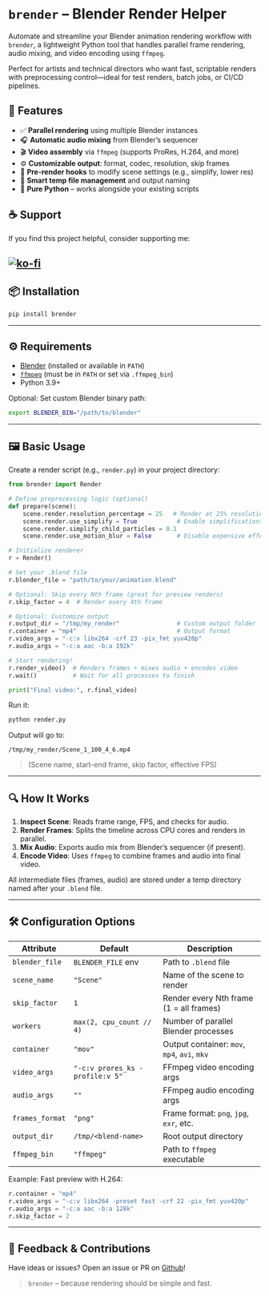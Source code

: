 # `brender` – Blender Render Helper

Automate and streamline your Blender animation rendering workflow with `brender`, a lightweight Python tool that handles parallel frame rendering, audio mixing, and video encoding using `ffmpeg`.

Perfect for artists and technical directors who want fast, scriptable renders with preprocessing control—ideal for test renders, batch jobs, or CI/CD pipelines.

## 🚀 Features

- ✅ **Parallel rendering** using multiple Blender instances
- 🎧 **Automatic audio mixing** from Blender’s sequencer
- 🎬 **Video assembly** via `ffmpeg` (supports ProRes, H.264, and more)
- ⚙️ **Customizable output**: format, codec, resolution, skip frames
- 🔧 **Pre-render hooks** to modify scene settings (e.g., simplify, lower res)
- 💾 **Smart temp file management** and output naming
- 🐍 **Pure Python** – works alongside your existing scripts

## ☕ Support

If you find this project helpful, consider supporting me:

## [![ko-fi](https://ko-fi.com/img/githubbutton_sm.svg)](https://ko-fi.com/B0B01E8SY7)

## 📦 Installation

```bash
pip install brender
```

---

## ⚙️ Requirements

- [Blender](https://www.blender.org/download/) (installed or available in `PATH`)
- [`ffmpeg`](https://ffmpeg.org/download.html) (must be in `PATH` or set via `.ffmpeg_bin`)
- Python 3.9+

Optional: Set custom Blender binary path:

```bash
export BLENDER_BIN="/path/to/blender"
```

---

## 🖼️ Basic Usage

Create a render script (e.g., `render.py`) in your project directory:

```python
from brender import Render

# Define preprocessing logic (optional)
def prepare(scene):
    scene.render.resolution_percentage = 25   # Render at 25% resolution
    scene.render.use_simplify = True           # Enable simplifications
    scene.render.simplify_child_particles = 0.1
    scene.render.use_motion_blur = False       # Disable expensive effects

# Initialize renderer
r = Render()

# Set your .blend file
r.blender_file = "path/to/your/animation.blend"

# Optional: Skip every Nth frame (great for preview renders)
r.skip_factor = 4  # Render every 4th frame

# Optional: Customize output
r.output_dir = "/tmp/my_render"                # Custom output folder
r.container = "mp4"                            # Output format
r.video_args = "-c:v libx264 -crf 23 -pix_fmt yuv420p"
r.audio_args = "-c:a aac -b:a 192k"

# Start rendering!
r.render_video()  # Renders frames + mixes audio + encodes video
r.wait()          # Wait for all processes to finish

print("Final video:", r.final_video)
```

Run it:

```bash
python render.py
```

Output will go to:

```
/tmp/my_render/Scene_1_100_4_6.mp4
```

> (Scene name, start-end frame, skip factor, effective FPS)

---

## 🔍 How It Works

1. **Inspect Scene**: Reads frame range, FPS, and checks for audio.
2. **Render Frames**: Splits the timeline across CPU cores and renders in parallel.
3. **Mix Audio**: Exports audio mix from Blender’s sequencer (if present).
4. **Encode Video**: Uses `ffmpeg` to combine frames and audio into final video.

All intermediate files (frames, audio) are stored under a temp directory named after your `.blend` file.

---

## 🛠️ Configuration Options

| Attribute       | Default                         | Description                                  |
| --------------- | ------------------------------- | -------------------------------------------- |
| `blender_file`  | `BLENDER_FILE` env              | Path to `.blend` file                        |
| `scene_name`    | `"Scene"`                       | Name of the scene to render                  |
| `skip_factor`   | `1`                             | Render every Nth frame (1 = all frames)      |
| `workers`       | `max(2, cpu_count // 4)`        | Number of parallel Blender processes         |
| `container`     | `"mov"`                         | Output container: `mov`, `mp4`, `avi`, `mkv` |
| `video_args`    | `"-c:v prores_ks -profile:v 5"` | FFmpeg video encoding args                   |
| `audio_args`    | `""`                            | FFmpeg audio encoding args                   |
| `frames_format` | `"png"`                         | Frame format: `png`, `jpg`, `exr`, etc.      |
| `output_dir`    | `/tmp/<blend-name>`             | Root output directory                        |
| `ffmpeg_bin`    | `"ffmpeg"`                      | Path to `ffmpeg` executable                  |

Example: Fast preview with H.264:

```python
r.container = "mp4"
r.video_args = "-c:v libx264 -preset fast -crf 22 -pix_fmt yuv420p"
r.audio_args = "-c:a aac -b:a 128k"
r.skip_factor = 2
```

---

## 🤝 Feedback & Contributions

Have ideas or issues? Open an issue or PR on [Github](https://github.com/jet-logic/brender/)!

> `brender` – because rendering should be simple and fast.
